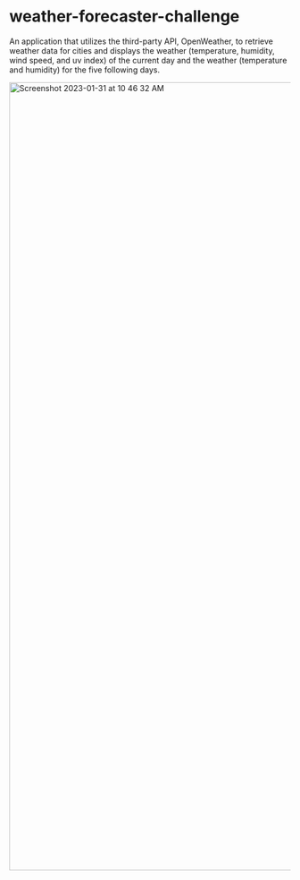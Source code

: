 # weather-forecaster-challenge

An application that utilizes the third-party API, OpenWeather, to retrieve weather data for cities and displays the weather (temperature, humidity, wind speed, and uv index) of the current day and the weather (temperature and humidity) for the five following days.

<img width="1410" alt="Screenshot 2023-01-31 at 10 46 32 AM" src="https://user-images.githubusercontent.com/110508944/215827325-3d57c9fc-dc41-402e-a203-c12b62340c91.png">
